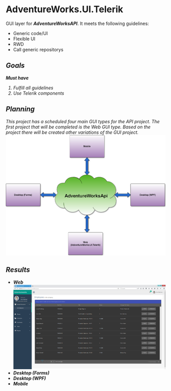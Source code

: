 # AdventureWorks.UI.Telerik
GUI layer for ***AdventureWorksAPI***.  It meets the following guidelines:

 - Generic code/UI
 - Flexible UI
 - RWD
 - Call generic repositorys


<i class="icon-list"> Goals
------------------------------
**Must have**
 1. Fulfill all guidelines
 2. Use Telerik components

<i class="icon-book"> Planning
------------------------------

This project has a scheduled four main *GUI* types for the *API* project. The first project that will be completed is the Web *GUI* type. Based on the project there will be created other variations of the *GUI* project.
![](./Utils/Github/Scheme.png)


<i class="icon-sitemap"> Results
------------------------------
- **Web**
![](./Utils/Github/Web/1.png)
- **Desktop (Forms)**
- **Desktop (WPF)**
- **Mobile**
